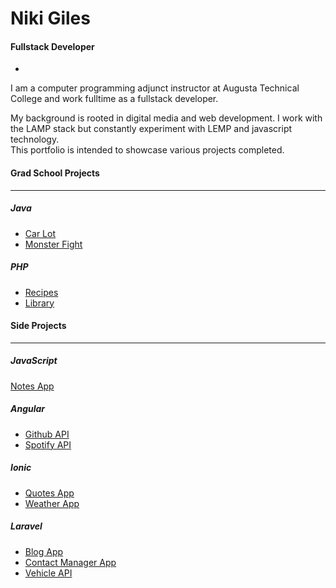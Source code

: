 # Niki Giles
#### Fullstack Developer
-
I am a computer programming adjunct instructor at Augusta Technical College and work fulltime as a fullstack developer.

My background is rooted in digital media and web development. I work with the LAMP stack but constantly experiment with LEMP and javascript technology.  
This portfolio is intended to showcase various projects completed. 


#### Grad School Projects
---
##### Java
- [Car Lot](https://niki24.github.io/grad/carLot)
- [Monster Fight](https://niki24.github.io/grad/monsterFight)

##### PHP
- [Recipes](https://niki24.github.io/grad/recipesApp)  
- [Library](https://niki24.github.io/grad/libraryApp)


#### Side Projects
---
##### JavaScript
[Notes App](https://niki24.github.io/sideProjects/vueNotesApp)  

##### Angular
* [Github API](https://niki24.github.io/sideProjects/angularGithubProfiles/)
* [Spotify API](https://niki24.github.io/sideProjects/angularSpotify/) 

##### Ionic
- [Quotes App](https://niki24.github.io/sideProjects/ionicQuotesApp/)
- [Weather App](https://niki24.github.io/sideProjects/ionicWeatherApp/)  

##### Laravel
- [Blog App](https://niki24.github.io/sideProjects/laravelBlog/)
- [Contact Manager App](https://niki24.github.io/sideProjects/laravelContactManager/)
- [Vehicle API](https://niki24.github.io/sideProjects/laravelVehicleApi)